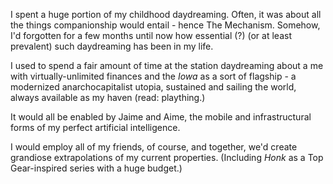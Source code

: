 I spent a huge portion of my childhood daydreaming. Often, it was about all the things companionship would entail - hence The Mechanism. Somehow, I'd forgotten for a few months until now how essential (?) (or at least prevalent) such daydreaming has been in my life.

I used to spend a fair amount of time at the station daydreaming about a me with virtually-unlimited finances and the *Iowa* as a sort of flagship - a modernized anarchocapitalist utopia, sustained and sailing the world, always available as my haven (read: plaything.)

It would all be enabled by Jaime and Aime, the mobile and infrastructural forms of my perfect artificial intelligence.

I would employ all of my friends, of course, and together, we'd create grandiose extrapolations of my current properties. (Including *Honk* as a Top Gear-inspired series with a huge budget.)
